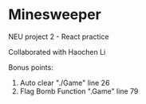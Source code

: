 # Minesweeper

NEU project 2 - React practice

Collaborated with Haochen Li

Bonus points:

1. Auto clear "./Game" line 26
2. Flag Bomb Function ".Game" line 79
